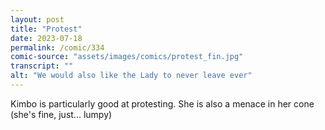 ```yaml
---
layout: post
title: "Protest"
date: 2023-07-18
permalink: /comic/334
comic-source: "assets/images/comics/protest_fin.jpg"
transcript: ""
alt: "We would also like the Lady to never leave ever"
---
```

Kimbo is particularly good at protesting. She is also a menace in her cone (she's fine, just... lumpy)
